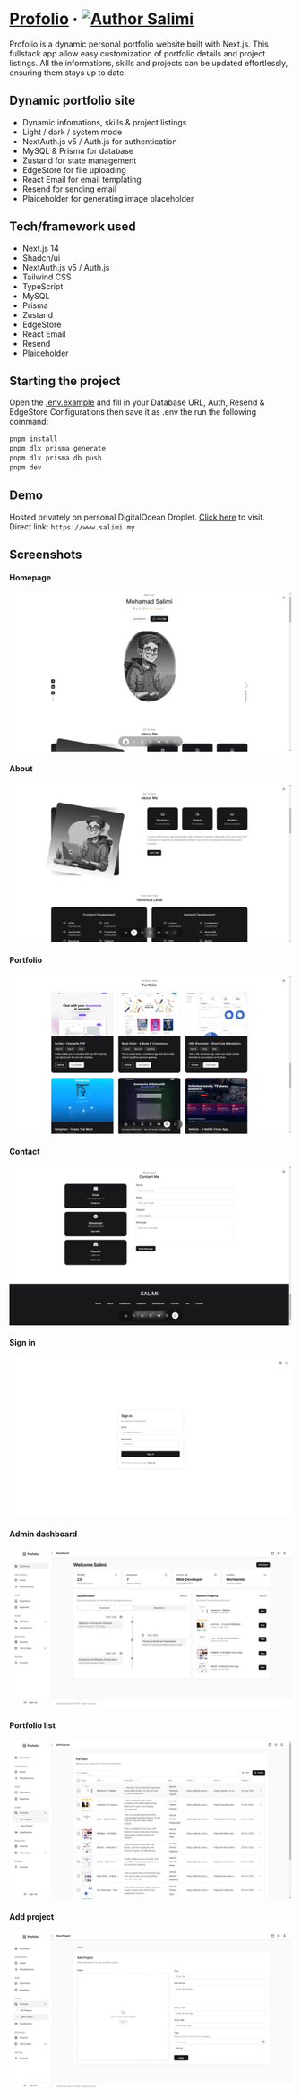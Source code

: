 # [Profolio](https://www.salimi.my) &middot; [![Author Salimi](https://img.shields.io/badge/Author-Salimi-%3C%3E)](https://www.linkedin.com/in/mohamad-salimi/)

Profolio is a dynamic personal portfolio website built with Next.js. This fullstack app allow easy customization of portfolio details and project listings. All the informations, skills and projects can be updated effortlessly, ensuring them stays up to date.

## Dynamic portfolio site

- Dynamic infomations, skills & project listings
- Light / dark / system mode
- NextAuth.js v5 / Auth.js for authentication
- MySQL & Prisma for database
- Zustand for state management
- EdgeStore for file uploading
- React Email for email templating
- Resend for sending email
- Plaiceholder for generating image placeholder

## Tech/framework used

- Next.js 14
- Shadcn/ui
- NextAuth.js v5 / Auth.js
- Tailwind CSS
- TypeScript
- MySQL
- Prisma
- Zustand
- EdgeStore
- React Email
- Resend
- Plaiceholder

## Starting the project

Open the [.env.example](/.env.example) and fill in your Database URL, Auth, Resend & EdgeStore Configurations then save it as .env the run the following command:

```bash
pnpm install
pnpm dlx prisma generate
pnpm dlx prisma db push
pnpm dev
```

## Demo

Hosted privately on personal DigitalOcean Droplet. [Click here](https://www.salimi.my) to visit.
<br>
Direct link: `https://www.salimi.my`

## Screenshots

#### Homepage

![Homepage](/screenshots/screenshot-1.png)

#### About

![About](/screenshots/screenshot-2.png)

#### Portfolio

![Portfolio](/screenshots/screenshot-3.png)

#### Contact

![Contact](/screenshots/screenshot-4.png)

#### Sign in

![Sign in](/screenshots/screenshot-5.png)

#### Admin dashboard

![Admin dashboard](/screenshots/screenshot-6.png)

#### Portfolio list

![Portfolio list](/screenshots/screenshot-7.png)

#### Add project

![Create portfolio](/screenshots/screenshot-8.png)
